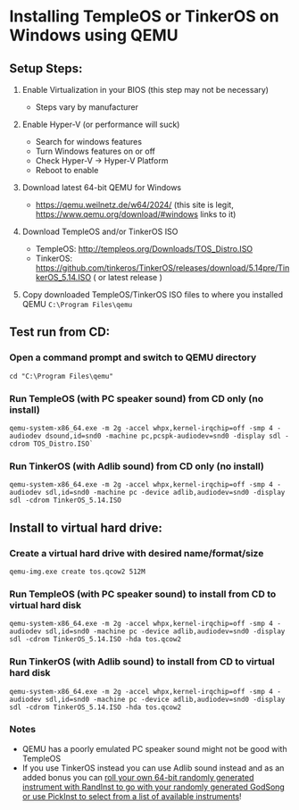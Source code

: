 # Installing TempleOS or TinkerOS on Windows using QEMU

## Setup Steps:
1) Enable Virtualization in your BIOS (this step may not be necessary)
	- Steps vary by manufacturer

2) Enable Hyper-V (or performance will suck)

   - Search for windows features
   - Turn Windows features on or off
   - Check Hyper-V -> Hyper-V Platform
   - Reboot to enable
  
3) Download latest 64-bit QEMU for Windows
 
	- https://qemu.weilnetz.de/w64/2024/  (this site is legit, https://www.qemu.org/download/#windows links to it)
	
4) Download TempleOS and/or TinkerOS ISO
	- TempleOS: http://templeos.org/Downloads/TOS_Distro.ISO
	- TinkerOS: https://github.com/tinkeros/TinkerOS/releases/download/5.14pre/TinkerOS_5.14.ISO ( or latest release )

5) Copy downloaded TempleOS/TinkerOS ISO files to where you installed QEMU `C:\Program Files\qemu`

## Test run from CD:

### Open a command prompt and switch to QEMU directory
	cd "C:\Program Files\qemu"

### Run TempleOS (with PC speaker sound) from CD only (no install)
	qemu-system-x86_64.exe -m 2g -accel whpx,kernel-irqchip=off -smp 4 -audiodev dsound,id=snd0 -machine pc,pcspk-audiodev=snd0 -display sdl -cdrom TOS_Distro.ISO`
	
### Run TinkerOS (with Adlib sound) from CD only (no install)
	qemu-system-x86_64.exe -m 2g -accel whpx,kernel-irqchip=off -smp 4 -audiodev sdl,id=snd0 -machine pc -device adlib,audiodev=snd0 -display sdl -cdrom TinkerOS_5.14.ISO

## Install to virtual hard drive:

### Create a virtual hard drive with desired name/format/size
	qemu-img.exe create tos.qcow2 512M

### Run TempleOS (with PC speaker sound) to install from CD to virtual hard disk
	qemu-system-x86_64.exe -m 2g -accel whpx,kernel-irqchip=off -smp 4 -audiodev sdl,id=snd0 -machine pc -device adlib,audiodev=snd0 -display sdl -cdrom TinkerOS_5.14.ISO -hda tos.qcow2

### Run TinkerOS (with Adlib sound) to install from CD to virtual hard disk
	qemu-system-x86_64.exe -m 2g -accel whpx,kernel-irqchip=off -smp 4 -audiodev sdl,id=snd0 -machine pc -device adlib,audiodev=snd0 -display sdl -cdrom TinkerOS_5.14.ISO -hda tos.qcow2

### Notes
  - QEMU has a poorly emulated PC speaker sound might not be good with TempleOS
  - If you use TinkerOS instead you can use Adlib sound instead and as an added bonus you can [roll your own 64-bit randomly generated instrument with RandInst to go with your randomly generated GodSong or use PickInst to select from a list of available instruments](https://youtu.be/d0J1Jbhxsv0)!
 
